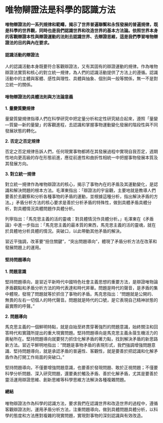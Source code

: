 # 唯物辯證法是科學的認識方法

**唯物辯證法的一系列規律和範疇，揭示了世界普遍聯繫和永恆發展的普遍規律，既是科學的世界觀，同時也是我們認識世界和改造世界的基本方法論。依照世界本身的客觀辯證本性與辯證運動的法則去認識世界、去辯證思維，這是我們學習唯物辯證法的目的與內在要求。**

#### 認識活動的辯證法

人的認識活動本身既要符合客觀辯證法，又有其固有的辯證運動的規律。作為唯物辯證法實質和核心的對立統一規律，為人們的認識活動提供了方法上的遵循。認識活動中的主體與客體、感性與理性、具體與抽象、個別與一般等關係，無一不是對立統一的關係。

#### 唯物辯證法的具體法則與方法論意義

**1. 量變質變規律**

量變質變規律指導人們在科學研究中把定量分析和定性研究結合起來，遵照「量變—質變—新的量變」的客觀進程，去認識和掌握事物運動變化發展的階段性與不同發展狀態的轉化。

**2. 否定之否定規律**

否定之否定規律告訴人們，任何現實事物都將在其發展過程中實現自我否定，週期性地向更高級的存在形態前進，應從前進性和曲折性相統一中把握事物發展本質及其發展方向。

**3. 對立統一規律**

對立統一規律作為唯物辯證法的核心，揭示了事物內在的矛盾及其運動變化，是認識和解決問題的根本方法。毛澤東指出：「辯證法的宇宙觀，主要地就是教導人們要善於去觀察和分析各種事物的矛盾的運動，並根據這種分析，指出解決矛盾的方法。」矛盾分析方法的核心要求是善於分析矛盾的特殊性，做到具體矛盾具體分析，對具體情況具體問題作具體分析。

列寧指出：「馬克思主義的活的靈魂：對具體情況作具體分析。」毛澤東在《矛盾論》中進一步指出：「馬克思主義的最本質的東西，馬克思主義的活的靈魂，就在於具體地分析具體的情況。突破口，以此帶動其他矛盾的解決。

習近平強調，改革要“扭住關鍵”，“突出問題導向”，體現了矛盾分析方法在改革和發展問題上的運用。

#### 堅持問題導向

**1. 問題意識**

堅持問題導向，是習近平新時代中國特色社會主義思想的重要方法，是辯證唯物論矛盾觀點和矛盾分析方法的時代表達和時代昇華。問題是時代的聲音，是矛盾的集中體現，發現了問題就等於抓住了事物的矛盾。馬克思指出：“問題就是公開的、無畏的左右一切個人的時代聲音。問題就是時代的口號，是它表現自己精神狀態的最實際的呼聲。”

**2. 問題導向**

馬克思主義的一個鮮明特點，就是自始至終貫穿著強烈的問題意識，始終關注和回答時代和實踐所提出的重大現實問題。堅持問題導向是馬克思主義永葆生機活力的奧秘所在。堅持問題導向就要努力抓住化解矛盾的著力點，找到解決矛盾的新思路新方法。習近平鮮明地指出：“問題是事物矛盾的表現形式，我們強調增強問題意識、堅持問題導向，就是承認矛盾的普遍性、客觀性，就是要善於把認識和化解矛盾作為打開工作局面的突破口。”

堅持問題導向，不僅要增強問題意識，也要善於發現問題、敢於正視問題；不僅要科學分析問題、深入研究問題，還要勇於觸及矛盾、善於化解矛盾，尤其是要善於靈活運用辯證思維、創新思維等科學思維方法解決各種複雜問題。

#### 總結

唯物辯證法作為科學的認識方法，要求我們在認識世界和改造世界的過程中，遵循客觀辯證法則，運用矛盾分析方法，注重問題導向，做到具體問題具體分析，以科學的態度和方法應對複雜的現實問題，實現對事物的深刻認識與有效改造。